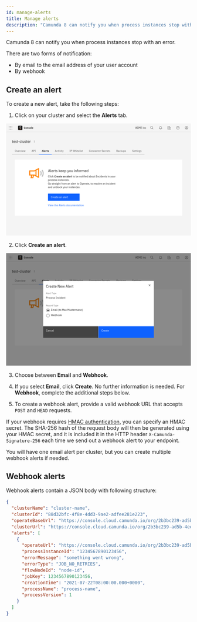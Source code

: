 ```yaml
---
id: manage-alerts
title: Manage alerts
description: "Camunda 8 can notify you when process instances stop with an error."
---
```


Camunda 8 can notify you when process instances stop with an error.

There are two forms of notification:

- By email to the email address of your user account
- By webhook

## Create an alert

To create a new alert, take the following steps:

1. Click on your cluster and select the **Alerts** tab.

![cluster-details](./img/cluster-detail-alerts.png)

2. Click **Create an alert**.

![create-alert](./img/cluster-detail-create-alert.png)

3. Choose between **Email** and **Webhook**.

4. If you select **Email**, click **Create**. No further information is needed. For **Webhook**, complete the additional steps below.

5. To create a webhook alert, provide a valid webhook URL that accepts `POST` and `HEAD` requests.

If your webhook requires [HMAC authentication](https://www.okta.com/identity-101/hmac/), you can specify an HMAC secret. The SHA-256 hash of the request body will then be generated using your HMAC secret, and it is included it in the HTTP header `X-Camunda-Signature-256` each time we send out a webhook alert to your endpoint.

You will have one email alert per cluster, but you can create multiple webhook alerts if needed.

## Webhook alerts

Webhook alerts contain a JSON body with following structure:

```json
{
  "clusterName": "cluster-name",
  "clusterId": "88d32bfc-4f8e-4dd3-9ae2-adfee281e223",
  "operateBaseUrl": "https://console.cloud.camunda.io/org/2b3bc239-ad5b-4eef-80e0-6ef5139ed66a/cluster/88d32bfc-4f8e-4dd3-9ae2-adfee281e223/operate",
  "clusterUrl": "https://console.cloud.camunda.io/org/2b3bc239-ad5b-4eef-80e0-6ef5139ed66a/cluster/88d32bfc-4f8e-4dd3-9ae2-adfee281e223",
  "alerts": [
    {
      "operateUrl": "https://console.cloud.camunda.io/org/2b3bc239-ad5b-4eef-80e0-6ef5139ed66a/cluster/88d32bfc-4f8e-4dd3-9ae2-adfee281e223/operate/#/instances/2251799829404548",
      "processInstanceId": "1234567890123456",
      "errorMessage": "something went wrong",
      "errorType": "JOB_NO_RETRIES",
      "flowNodeId": "node-id",
      "jobKey": 1234567890123456,
      "creationTime": "2021-07-22T08:00:00.000+0000",
      "processName": "process-name",
      "processVersion": 1
    }
  ]
}
```
